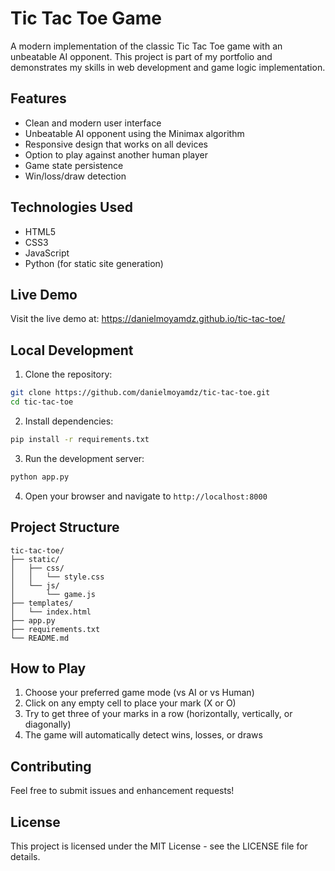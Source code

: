 # Tic Tac Toe Game

A modern implementation of the classic Tic Tac Toe game with an unbeatable AI opponent. This project is part of my portfolio and demonstrates my skills in web development and game logic implementation.

## Features

- Clean and modern user interface
- Unbeatable AI opponent using the Minimax algorithm
- Responsive design that works on all devices
- Option to play against another human player
- Game state persistence
- Win/loss/draw detection

## Technologies Used

- HTML5
- CSS3
- JavaScript
- Python (for static site generation)

## Live Demo

Visit the live demo at: https://danielmoyamdz.github.io/tic-tac-toe/

## Local Development

1. Clone the repository:
```bash
git clone https://github.com/danielmoyamdz/tic-tac-toe.git
cd tic-tac-toe
```

2. Install dependencies:
```bash
pip install -r requirements.txt
```

3. Run the development server:
```bash
python app.py
```

4. Open your browser and navigate to `http://localhost:8000`

## Project Structure

```
tic-tac-toe/
├── static/
│   ├── css/
│   │   └── style.css
│   └── js/
│       └── game.js
├── templates/
│   └── index.html
├── app.py
├── requirements.txt
└── README.md
```

## How to Play

1. Choose your preferred game mode (vs AI or vs Human)
2. Click on any empty cell to place your mark (X or O)
3. Try to get three of your marks in a row (horizontally, vertically, or diagonally)
4. The game will automatically detect wins, losses, or draws

## Contributing

Feel free to submit issues and enhancement requests!

## License

This project is licensed under the MIT License - see the LICENSE file for details. 
